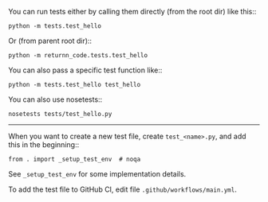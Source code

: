 
You can run tests either by calling them directly
(from the root dir) like this::

    python -m tests.test_hello

Or (from parent root dir)::

    python -m returnn_code.tests.test_hello

You can also pass a specific test function like::

    python -m tests.test_hello test_hello

You can also use nosetests::

    nosetests tests/test_hello.py

---

When you want to create a new test file,
create ``test_<name>.py``,
and add this in the beginning::

    from . import _setup_test_env  # noqa

See ``_setup_test_env`` for some implementation details.

To add the test file to GitHub CI,
edit file ``.github/workflows/main.yml``.
